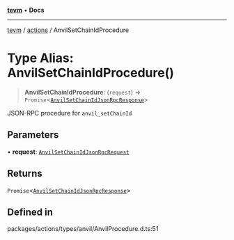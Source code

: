 [**tevm**](../../README.md) • **Docs**

***

[tevm](../../modules.md) / [actions](../README.md) / AnvilSetChainIdProcedure

# Type Alias: AnvilSetChainIdProcedure()

> **AnvilSetChainIdProcedure**: (`request`) => `Promise`\<[`AnvilSetChainIdJsonRpcResponse`](AnvilSetChainIdJsonRpcResponse.md)\>

JSON-RPC procedure for `anvil_setChainId`

## Parameters

• **request**: [`AnvilSetChainIdJsonRpcRequest`](AnvilSetChainIdJsonRpcRequest.md)

## Returns

`Promise`\<[`AnvilSetChainIdJsonRpcResponse`](AnvilSetChainIdJsonRpcResponse.md)\>

## Defined in

packages/actions/types/anvil/AnvilProcedure.d.ts:51
